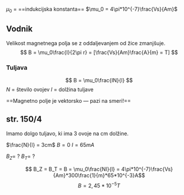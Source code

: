 $\mu_0$ = ==indukcijska konstanta==
$\mu_0 = 4\pi*10^{-7}\frac{Vs}{Am}$ 

## Vodnik
Velikost magnetnega polja se z oddaljevanjem od žice zmanjšuje. 
$$ B = \mu_0\frac{I}{2\pi r} = [\frac{Vs}{Am}\frac{A}{m} = T] $$
### Tuljava
$$ B = \mu_0\frac{IN}{l} $$
$N$ = število ovojev
$l$ = dolžina tuljave

==Magnetno polje je vektorsko — pazi na smeri!==

## str. 150/4
Imamo dolgo tuljavo, ki ima 3 ovoje na cm dolžine. 

$\frac{N}{l} = 3cm$
$B=0$
$I=65mA$

$B_Z=\ ?$
$B_T=\ ?$

$$ B_Z = B_T = B = \mu_0\frac{NI}{l} = 4\pi*10^{-7}\frac{Vs}{Am}*300\frac{1}{m}*65*10^{-3}A$$
$$B=2,45*10^{-5}T$$

